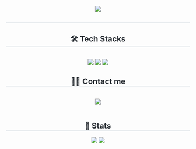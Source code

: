 <div align="center">
    <img src="https://capsule-render.vercel.app/api?type=soft&color=0:aed4ff,100:466991&height=240&text=Woobi&#10;iOSDeveloper&animation=&fontColor=ffffff&fontSize=50" />
</div>
<div align="center"> 
    <h2 style="border-bottom: 1px solid #d8dee4; color: #282d33;"></h2>  
    <div style="font-weight: 700; font-size: 15px; text-align: center; color: #282d33;"></div> 
</div>
<div align="center">
    <h2 style="border-bottom: 1px solid #d8dee4; color: #282d33;">🛠️ Tech Stacks</h2> <br> 
    <div style="margin: 0 auto; text-align: center;" align="center"> 
        <img src="https://img.shields.io/badge/Swift-F05138?style=flat-square&logo=Swift&logoColor=white">
        <img src="https://img.shields.io/badge/Github-181717?style=flat-square&logo=Github&logoColor=white">
        <img src="https://img.shields.io/badge/IOS-000000?style=flat-square&logo=IOS&logoColor=white">
    </div>
</div>
<div align="center">
    <h2 style="border-bottom: 1px solid #d8dee4; color: #282d33;">🧑‍💻 Contact me</h2> <br> 
    <div align="center"> 
        <a href=https://www.notion.so/WooBi-79a8bee29f8f4004b92660a2a645f540>
            <img src="https://img.shields.io/badge/Notion-000000?style=flat-square&logo=Notion&logoColor=white&link=https://www.notion.so/WooBi-79a8bee29f8f4004b92660a2a645f540">
        </a>
    </div>  <br> 
    <div align="center"></div> 
</div>
<div align="center"> 
    <h2 style="border-bottom: 1px solid #d8dee4; color: #282d33;">🏅 Stats</h2> 
    <div align="center"> 
        <img src="https://github-readme-stats.vercel.app/api?username=Woobios97&bg_color=180,779ecb,00000000&title_color=ffffff&text_color=ffffff">
        <img src="https://github-readme-stats.vercel.app/api/top-langs/?username=Woobios97&layout=compact&bg_color=180,779ecb,00000000&title_color=ffffff&text_color=ffffff">
    </div> 
</div>
